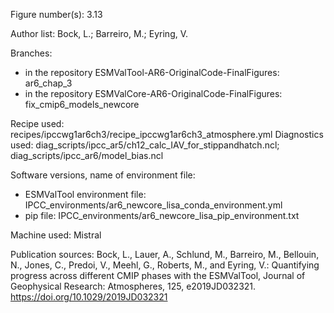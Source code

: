 Figure number(s): 3.13

Author list: Bock, L.; Barreiro, M.; Eyring, V.

Branches:
- in the repository ESMValTool-AR6-OriginalCode-FinalFigures: ar6_chap_3
- in the repository ESMValCore-AR6-OriginalCode-FinalFigures: fix_cmip6_models_newcore

Recipe used: recipes/ipccwg1ar6ch3/recipe_ipccwg1ar6ch3_atmosphere.yml
Diagnostics used: diag_scripts/ipcc_ar5/ch12_calc_IAV_for_stippandhatch.ncl; diag_scripts/ipcc_ar6/model_bias.ncl

Software versions, name of environment file:
- ESMValTool environment file: IPCC_environments/ar6_newcore_lisa_conda_environment.yml
- pip file: IPCC_environments/ar6_newcore_lisa_pip_environment.txt

Machine used: Mistral

Publication sources:
Bock, L., Lauer, A., Schlund, M., Barreiro, M., Bellouin, N., Jones, C., Predoi, V., Meehl, G., Roberts, M., and Eyring, V.: Quantifying progress across different CMIP phases with the ESMValTool, Journal of Geophysical Research: Atmospheres, 125, e2019JD032321. https://doi.org/10.1029/2019JD032321
```
